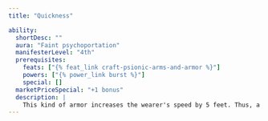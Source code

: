 ```yaml
---
title: "Quickness"

ability:
  shortDesc: ""
  aura: "Faint psychoportation"
  manifesterLevel: "4th"
  prerequisites:
    feats: ["{% feat_link craft-psionic-arms-and-armor %}"]
    powers: ["{% power_link burst %}"]
    special: []
  marketPriceSpecial: "+1 bonus"
  description: |
    This kind of armor increases the wearer's speed by 5 feet. Thus, a character whose normal speed in armor is 20 feet moves 25 feet in _armor of quickness._
---
```

